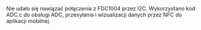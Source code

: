 Nie udało się nawiązać połączenia z FDC1004 przez I2C. Wykorzystano kod ADC.c do obsługi ADC, przesyłania i wizualizacji danych przez NFC do aplikacji mobilnej.

